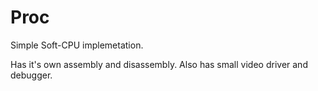 # Proc
Simple Soft-CPU implemetation.

Has it's own assembly and disassembly.
Also has small video driver and debugger.
